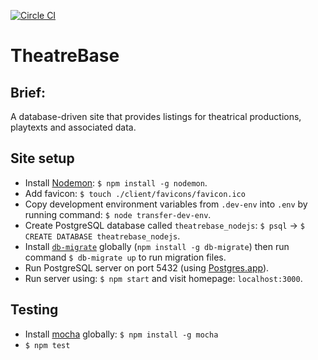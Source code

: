 [![Circle CI](https://circleci.com/gh/andygout/theatrebase_nodejs/tree/master.svg?style=svg)](https://circleci.com/gh/andygout/theatrebase_nodejs)


TheatreBase
=================


Brief:
-------

A database-driven site that provides listings for theatrical productions, playtexts and associated data.


Site setup
-------

- Install [Nodemon](http://nodemon.io): `$ npm install -g nodemon`.
- Add favicon: `$ touch ./client/favicons/favicon.ico`
- Copy development environment variables from `.dev-env` into `.env` by running command: `$ node transfer-dev-env`.
- Create PostgreSQL database called `theatrebase_nodejs`: `$ psql` -> `$ CREATE DATABASE theatrebase_nodejs`.
- Install [`db-migrate`](https://www.npmjs.com/package/db-migrate) globally (`npm install -g db-migrate`) then run command `$ db-migrate up` to run migration files.
- Run PostgreSQL server on port 5432 (using [Postgres.app](http://postgresapp.com)).
- Run server using: `$ npm start` and visit homepage: `localhost:3000`.


Testing
-------

- Install [mocha](https://www.npmjs.com/package/mocha) globally: `$ npm install -g mocha`
- `$ npm test`
